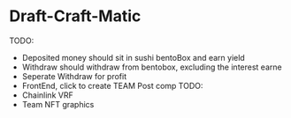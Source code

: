 # Draft-Craft-Matic

TODO:
  - Deposited money should sit in sushi bentoBox and earn yield
  - Withdraw should withdraw from bentobox, excluding the interest earne
  - Seperate Withdraw for profit
  - FrontEnd, click to create TEAM 
Post comp TODO: 
  - Chainlink VRF
  - Team NFT graphics
